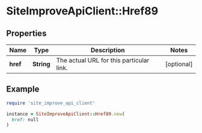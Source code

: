 # SiteImproveApiClient::Href89

## Properties

| Name | Type | Description | Notes |
| ---- | ---- | ----------- | ----- |
| **href** | **String** | The actual URL for this particular link. | [optional] |

## Example

```ruby
require 'site_improve_api_client'

instance = SiteImproveApiClient::Href89.new(
  href: null
)
```

